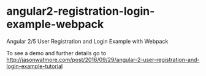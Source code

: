 # angular2-registration-login-example-webpack

Angular 2/5 User Registration and Login Example with Webpack

To see a demo and further details go to http://jasonwatmore.com/post/2016/09/29/angular-2-user-registration-and-login-example-tutorial
